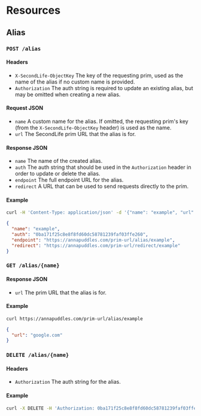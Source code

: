 # Resources

## Alias

### `POST /alias`

#### Headers
- `X-SecondLife-ObjectKey` The key of the requesting prim, used as the name of the alias if no custom name is provided.
- `Authorization` The auth string is required to update an existing alias, but may be omitted when creating a new alias.

#### Request JSON
- `name` A custom name for the alias. If omitted, the requesting prim's key (from the `X-SecondLife-ObjectKey` header) is used as the name.
- `url` The SecondLife prim URL that the alias is for.

#### Response JSON
- `name` The name of the created alias.
- `auth` The auth string that should be used in the `Authorization` header in order to update or delete the alias.
- `endpoint` The full endpoint URL for the alias.
- `redirect` A URL that can be used to send requests directly to the prim.

#### Example
```sh
curl -H 'Content-Type: application/json' -d '{"name": "example", "url": "google.com"}' https://annapuddles.com/prim-url/alias
```
```json
{
  "name": "example",
  "auth": "0ba171f25c8e8f8fd60dc58781239faf03ffe260",
  "endpoint": "https://annapuddles.com/prim-url/alias/example",
  "redirect": "https://annapuddles.com/prim-url/redirect/example"
}
```

### `GET /alias/{name}`

#### Response JSON
- `url` The prim URL that the alias is for.

#### Example
```sh
curl https://annapuddles.com/prim-url/alias/example
```
```json
{
  "url": "google.com"
}
```

### `DELETE /alias/{name}`

#### Headers
- `Authorization` The auth string for the alias.

#### Example
```sh
curl -X DELETE -H 'Authorization: 0ba171f25c8e8f8fd60dc58781239faf03ffe260' https://annapuddles.com/prim-url/alias/example
```
